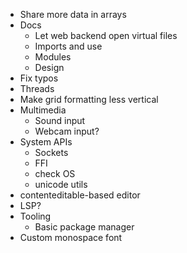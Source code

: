 - Share more data in arrays
- Docs
  - Let web backend open virtual files
  - Imports and use
  - Modules
  - Design
- Fix typos
- Threads
- Make grid formatting less vertical
- Multimedia
  - Sound input
  - Webcam input?
- System APIs
  - Sockets
  - FFI
  - check OS
  - unicode utils
- contenteditable-based editor
- LSP?
- Tooling
  - Basic package manager
- Custom monospace font

